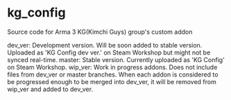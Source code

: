 # kg_config
Source code for Arma 3 KG(Kimchi Guys) group's custom addon

dev_ver: Development version. Will be soon added to stable version. Uploaded as 'KG Config dev ver.' on Steam Workshop but might not be synced real-time.
master: Stable version. Currently uploaded as 'KG Config' on Steam Workshop.
wip_ver: Work in progress addons. Does not include files from dev_ver or master branches. When each addon is considered to be progressed enough to be merged into dev_ver, it will be removed from wip_ver and added to dev_ver.
